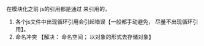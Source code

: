 在模块化之前 js的引用都是通过<script></script> 来引用的，
1. 各个js文件中出现循环引用会引起错误【一般都手动避免， 尽量不出现循环引用】。
2. 命名冲突 【解决： 命名空间； 以对象的形式去存储对象】
